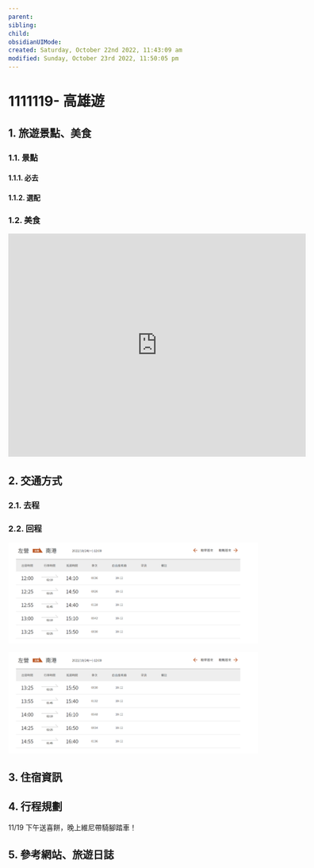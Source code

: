 ```yaml
---
parent: 
sibling: 
child: 
obsidianUIMode: 
created: Saturday, October 22nd 2022, 11:43:09 am
modified: Sunday, October 23rd 2022, 11:50:05 pm
---
```

# 1111119- 高雄遊

## 1. 旅遊景點、美食

### 1.1. 景點
#### 1.1.1. 必去
#### 1.1.2. 選配

### 1.2. 美食

<iframe src="https://www.google.com/maps/embed?pb=!1m18!1m12!1m3!1d3682.8591291741195!2d120.28684841496052!3d22.621735085157567!2m3!1f0!2f0!3f0!3m2!1i1024!2i768!4f13.1!3m3!1m2!1s0x346e04790642acc1%3A0x7af768dcd8abb446!2z5YKR5YWL5YWE5byf54mb5o6S6aSo6auY6ZuE5bqXIEphY2sgQnJvdGhlcnMgU3RlYWtob3VzZSBLYW9oc2l1bmc!5e0!3m2!1szh-TW!2stw!4v1666410936139!5m2!1szh-TW!2stw" width="600" height="450" style="border:0;" allowfullscreen="" loading="lazy" referrerpolicy="no-referrer-when-downgrade"></iframe>


## 2. 交通方式

### 2.1. 去程

### 2.2. 回程

![01|700](https://raw.githubusercontent.com/hoonsor/upgit-Obsidian/main/2022/10/22/upgit_20221022_1666411407.png)

![01|700](https://raw.githubusercontent.com/hoonsor/upgit-Obsidian/main/2022/10/22/upgit_20221022_1666411418.png)


## 3. 住宿資訊

## 4. 行程規劃
11/19 下午送喜餅，晚上維尼帶騎腳踏車！


## 5. 參考網站、旅遊日誌
